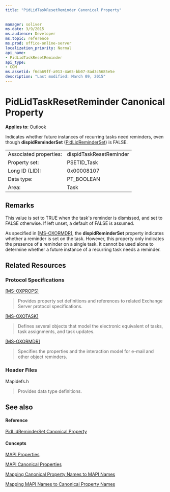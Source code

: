 ```yaml
---
title: "PidLidTaskResetReminder Canonical Property"
 
 
manager: soliver
ms.date: 3/9/2015
ms.audience: Developer
ms.topic: reference
ms.prod: office-online-server
localization_priority: Normal
api_name:
- PidLidTaskResetReminder
api_type:
- COM
ms.assetid: f6da69ff-a913-4a65-bb07-8ad3c5685e5e
description: "Last modified: March 09, 2015"
---
```


# PidLidTaskResetReminder Canonical Property

  
  
**Applies to**: Outlook 
  
Indicates whether future instances of recurring tasks need reminders, even though **dispidReminderSet** ([PidLidReminderSet](pidlidreminderset-canonical-property.md)) is FALSE.
  
|||
|:-----|:-----|
|Associated properties:  <br/> |dispidTaskResetReminder  <br/> |
|Property set:  <br/> |PSETID_Task  <br/> |
|Long ID (LID):  <br/> |0x00008107  <br/> |
|Data type:  <br/> |PT_BOOLEAN  <br/> |
|Area:  <br/> |Task  <br/> |
   
## Remarks

This value is set to TRUE when the task's reminder is dismissed, and set to FALSE otherwise. If left unset, a default of FALSE is assumed.
  
As specified in [[MS-OXORMDR]](http://msdn.microsoft.com/library/5454ebcc-e5d1-4da8-a598-d393b101caab%28Office.15%29.aspx), the **dispidReminderSet** property indicates whether a reminder is set on the task. However, this property only indicates the presence of a reminder on a single task. It cannot be used alone to determine whether a future instance of a recurring task needs a reminder. 
  
## Related Resources

### Protocol Specifications

[[MS-OXPROPS]](http://msdn.microsoft.com/library/f6ab1613-aefe-447d-a49c-18217230b148%28Office.15%29.aspx)
  
> Provides property set definitions and references to related Exchange Server protocol specifications.
    
[[MS-OXOTASK]](http://msdn.microsoft.com/library/55600ec0-6195-4730-8436-59c7931ef27e%28Office.15%29.aspx)
  
> Defines several objects that model the electronic equivalent of tasks, task assignments, and task updates.
    
[[MS-OXORMDR]](http://msdn.microsoft.com/library/5454ebcc-e5d1-4da8-a598-d393b101caab%28Office.15%29.aspx)
  
> Specifies the properties and the interaction model for e-mail and other object reminders.
    
### Header Files

Mapidefs.h
  
> Provides data type definitions.
    
## See also

#### Reference

[PidLidReminderSet Canonical Property](pidlidreminderset-canonical-property.md)
#### Concepts

[MAPI Properties](mapi-properties.md)
  
[MAPI Canonical Properties](mapi-canonical-properties.md)
  
[Mapping Canonical Property Names to MAPI Names](mapping-canonical-property-names-to-mapi-names.md)
  
[Mapping MAPI Names to Canonical Property Names](mapping-mapi-names-to-canonical-property-names.md)


